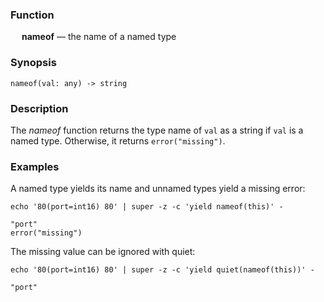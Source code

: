### Function

&emsp; **nameof** &mdash; the name of a named type

### Synopsis

```
nameof(val: any) -> string
```

### Description

The _nameof_ function returns the type name of `val` as a string if `val` is a named type.
Otherwise, it returns `error("missing")`.

### Examples

A named type yields its name and unnamed types yield a missing error:
```mdtest-command
echo '80(port=int16) 80' | super -z -c 'yield nameof(this)' -
```

```mdtest-output
"port"
error("missing")
```

The missing value can be ignored with quiet:
```mdtest-command
echo '80(port=int16) 80' | super -z -c 'yield quiet(nameof(this))' -
```

```mdtest-output
"port"
```
